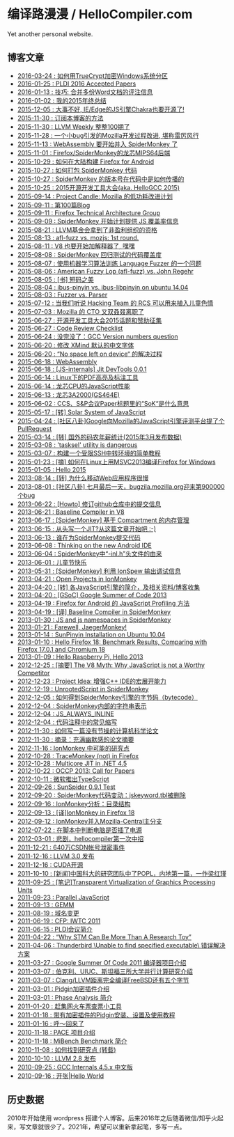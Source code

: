 # 编译路漫漫 / HelloCompiler.com

Yet another personal website.

## 博客文章

- [2016-03-24 : 如何用TrueCrypt加密Windows系统分区](hellocompiler/2016-03-24-如何用truecrypt加密windows系统分区/index.html)
- [2016-01-25 : PLDI 2016 Accepted Papers](hellocompiler/2016-01-25-pldi-2016-accepted-papers/index.html)
- [2016-01-13 : 技巧: 合并多份Word文档的评注信息](hellocompiler/2016-01-13-技巧-合并多份word文档的评注信息/index.html)
- [2016-01-02 : 我的2015年终总结](hellocompiler/2016-01-02-我的2015年终总结/index.html)
- [2015-12-05 : 大事不好, IE/Edge的JS引擎Chakra也要开源了!](hellocompiler/2015-12-05-大事不好-ieedge的js引擎chakra也要开源了/index.html)
- [2015-11-30 : 订阅本博客的方法](hellocompiler/2015-11-30-订阅本博客的方法/index.html)
- [2015-11-30 : LLVM Weekly 整整100期了](hellocompiler/2015-11-30-llvm-weekly-整整100期了/index.html)
- [2015-11-28 : 一个小bug引发的Mozilla开发过程改进, 堪称雷厉风行](hellocompiler/2015-11-28-一个小bug引发的mozilla开发过程改进-堪称雷厉风行/index.html)
- [2015-11-13 : WebAssembly 要开始并入 SpiderMonkey 了](hellocompiler/2015-11-13-webassembly-要开始并入-spidermonkey-了/index.html)
- [2015-11-01 : Firefox/SpiderMonkey的龙芯MIPS64后端](hellocompiler/2015-11-01-firefoxspidermonkey的龙芯mips64后端/index.html)
- [2015-10-29 : 如何在大陆构建 Firefox for Android](hellocompiler/2015-10-29-如何在大陆构建-firefox-for-android/index.html)
- [2015-10-27 : 如何打包 SpiderMonkey 代码](hellocompiler/2015-10-27-如何打包-spidermonkey-代码/index.html)
- [2015-10-27 : SpiderMonkey 的版本号在代码中是如何传播的](hellocompiler/2015-10-27-spidermonkey-的版本号在代码中是如何传播的/index.html)
- [2015-10-25 : 2015开源开发工具大会(aka. HelloGCC 2015)](hellocompiler/2015-10-25-2015开源开发工具大会aka-hellogcc-2015/index.html)
- [2015-09-14 : Project Candle: Mozilla 的低功耗改进计划](hellocompiler/2015-09-14-project-candle-mozilla-的低功耗改进计划/index.html)
- [2015-09-11 : 第100篇Blog](hellocompiler/2015-09-11-第100篇blog/index.html)
- [2015-09-11 : Firefox Technical Architecture Group](hellocompiler/2015-09-11-firefox-technical-architecture-group/index.html)
- [2015-09-09 : SpiderMonkey 开始计划提供 JS 覆盖率信息](hellocompiler/2015-09-09-spidermonkey-开始计划提供-js-覆盖率信息/index.html)
- [2015-08-21 : LLVM基金会拿到了非盈利组织的资格](hellocompiler/2015-08-21-llvm基金会拿到了非盈利组织的资格/index.html)
- [2015-08-13 : afl-fuzz vs. mozjs: 1st round.](hellocompiler/2015-08-13-afl-fuzz-vs-mozjs-1st-round/index.html)
- [2015-08-11 : V8 也要开始加解释器了, 嘿嘿](hellocompiler/2015-08-11-v8-也要开始加解释器了-嘿嘿/index.html)
- [2015-08-08 : SpiderMonkey 回归测试的代码覆盖度](hellocompiler/2015-08-08-test-coverage-for-spidermoneky/index.html)
- [2015-08-07 : 使用机器学习算法训练 Language Fuzzer 的一个问题](hellocompiler/2015-08-07-fuzz-learning-duplicate-bugs/index.html)
- [2015-08-06 : American Fuzzy Lop (afl-fuzz) vs. John Regehr](hellocompiler/2015-08-06-afl-fuzz-and-john-regehr/index.html)
- [2015-08-05 : [书] 短码之美](hellocompiler/2015-08-05-short-coding/index.html)
- [2015-08-04 : ibus-pinyin vs. ibus-libpinyin on ubuntu 14.04](hellocompiler/2015-08-04-pinyin-vs-libpinyin-ubuntu/index.html)
- [2015-08-03 : Fuzzer vs. Parser](hellocompiler/2015-08-03-fuzzer-parser/index.html)
- [2015-07-12 : 当我们听说 Hacking Team 的 RCS 可以用来植入儿童色情](hellocompiler/2015-07-12-hacking-team-and-childporn-injection/index.html)
- [2015-07-03 : Mozilla 的 CTO 又双叒叕离职了](hellocompiler/2015-07-03-mozilla-cto-resign/index.html)
- [2015-06-27 : 开源开发工具大会2015话题和赞助征集](hellocompiler/2015-06-27-hellogcc-2015-cft/index.html)
- [2015-06-27 : Code Review Checklist](hellocompiler/2015-06-27-code-review-checklist/index.html)
- [2015-06-24 : 没完没了：GCC Version numbers question](hellocompiler/2015-06-24-gcc-version/index.html)
- [2015-06-20 : 修改 XMind 默认的中文字体](hellocompiler/2015-06-20-xmind-default-chinese-font/index.html)
- [2015-06-20 : “No space left on device“ 的解决过程](hellocompiler/2015-06-20-no-space-left-on-device/index.html)
- [2015-06-18 : WebAssembly](hellocompiler/2015-06-18-webassembly/index.html)
- [2015-06-18 : [JS-internals] Jit DevTools 0.0.1](hellocompiler/2015-06-18-jit-devtools/index.html)
- [2015-06-14 : Linux下的PDF高亮及标注工具](hellocompiler/2015-06-14-pdf-tools-in-linux/index.html)
- [2015-06-14 : 龙芯CPU的JavaScript性能](hellocompiler/2015-06-14-loongson-javascript-performance/index.html)
- [2015-06-13 : 龙芯3A2000(GS464E)](hellocompiler/2015-06-13-loongson-3a2000/index.html)
- [2015-06-02 : CCS、S&P会议Paper标题里的“SoK“是什么意思](hellocompiler/2015-06-02-sok-in-paper-title/index.html)
- [2015-05-17 : [转] Solar System of JavaScript](hellocompiler/2015-05-17-solar-system-of-js/index.html)
- [2015-04-24 : [社区八卦]Google向Mozilla的JavaScript引擎评测平台提了个PullRequest](hellocompiler/2015-04-24-google-mozilla-arewefastyet-pullrequest/index.html)
- [2015-03-14 : [转] 国外的码农年薪统计(2015年3月发布数据)](hellocompiler/2015-03-14-how-much-should-you-pay-your-engineers/index.html)
- [2015-03-08 : 'tasksel' utility is dangerous](hellocompiler/2015-03-08-tasksel-utility-is-dangerous/index.html)
- [2015-03-07 : 构建一个受限SSH中转环境的简单教程](hellocompiler/2015-03-07-ssh-chroot-jail/index.html)
- [2015-01-23 : [摘] 如何在Linux上用MSVC2013编译Firefox for Windows](hellocompiler/2015-01-23-build-firefox-for-windows-on-linux-using-msvc2013/index.html)
- [2015-01-05 : Hello 2015](hellocompiler/2015-01-05-hello-2015/index.html)
- [2013-08-14 : [转] 为什么移动Web应用程序很慢](hellocompiler/2013-08-14-why-mobile-web-apps-are-slow/index.html)
- [2013-08-01 : [社区八卦] 七月最后一天，bugzila.mozilla.org迎来第900000个bug](hellocompiler/2013-08-01-bug-900000-in-mozilla/index.html)
- [2013-06-22 : [Howto] 修订github仓库中的提交信息](hellocompiler/2013-06-22-github-amend-author-name/index.html)
- [2013-06-21 : Baseline Compiler in V8](hellocompiler/2013-06-21-baseline-compiler-in-v8/index.html)
- [2013-06-17 : [SpiderMonkey] 基于 Compartment 的内存管理](hellocompiler/2013-06-17-compartments-in-spidermonkey/index.html)
- [2013-06-15 : 从头写一个JIT?从这篇文章开始吧 :-)](hellocompiler/2013-06-15-write-your-own-jit-compiler/index.html)
- [2013-06-13 : 谁在为SpiderMonkey提交代码](hellocompiler/2013-06-13-who-submit-patches-for-spidermonkey/index.html)
- [2013-06-08 : Thinking on the new Android IDE](hellocompiler/2013-06-08-thinking-on-the-new-android-ide/index.html)
- [2013-06-04 : SpiderMonkey中“-inl.h”头文件的由来](hellocompiler/2013-06-04-inl-header-in-spidermoneky/index.html)
- [2013-06-01 : 儿童节快乐](hellocompiler/2013-06-01-happy-children-day/index.html)
- [2013-05-31 : [SpiderMonkey] 利用 IonSpew 输出调试信息](hellocompiler/2013-05-31-spidermonkey-print-debug-info-using-ionspew/index.html)
- [2013-04-21 : Open Projects in IonMonkey](hellocompiler/2013-04-21-open-projects-in-ionmonkey/index.html)
- [2013-04-20 : [转] 各JavaScript引擎的简介，及相关资料/博客收集](hellocompiler/2013-04-20-javascript-resources/index.html)
- [2013-04-20 : [GSoC] Google Summer of Code 2013](hellocompiler/2013-04-20-gsoc-2013/index.html)
- [2013-04-19 : Firefox for Android 的 JavaScript Profiling 方法](hellocompiler/2013-04-19-firefox-android-profiling/index.html)
- [2013-04-19 : [译] Baseline Compiler in SpiderMonkey](hellocompiler/2013-04-19-baseline-compiler-in-ionmonkey/index.html)
- [2013-01-30 : JS and js namespaces in SpiderMonkey](hellocompiler/2013-01-30-js-and-js-namespaces-in-spidermonkey/index.html)
- [2013-01-21 : Farewell, JaegerMonkey!](hellocompiler/2013-01-21-farewell-jaegermonkey/index.html)
- [2013-01-14 : SunPinyin Installation on Ubuntu 10.04](hellocompiler/2013-01-14-sunpinyin-installation-on-ubuntu/index.html)
- [2013-01-10 : Hello Firefox 18: Benchmark Results, Comparing with Firefox 17.0.1 and Chromium 18](hellocompiler/2013-01-10-firefox-18-benchmark-results/index.html)
- [2013-01-09 : Hello Raspberry Pi, Hello 2013](hellocompiler/2013-01-09-hello-raspberry-pi/index.html)
- [2012-12-25 : [摘要] The V8 Myth: Why JavaScript is not a Worthy Competitor](hellocompiler/2012-12-25-the-v8-myth-by-avik-chaudhuri/index.html)
- [2012-12-23 : Project Idea: 增强C++ IDE的宏展开能力](hellocompiler/2012-12-23-maybe-definition-in-ide/index.html)
- [2012-12-19 : UnrootedScript in SpiderMonkey](hellocompiler/2012-12-19-unrootedscript-in-spidermonkey/index.html)
- [2012-12-05 : 如何得到SpiderMonkey引擎的字节码（bytecode）](hellocompiler/2012-12-05-dump-spidermonkey-bytecode/index.html)
- [2012-12-04 : SpiderMonkey内部的字符串表示](hellocompiler/2012-12-04-strings-in-spidermonkey/index.html)
- [2012-12-04 : JS_ALWAYS_INLINE](hellocompiler/2012-12-04-js-always-inline-macro/index.html)
- [2012-12-04 : 代码注释中的常见缩写](hellocompiler/2012-12-04-abbr-in-code-comments/index.html)
- [2012-11-30 : 如何写一篇没有节操的计算机科学论文](hellocompiler/2012-11-30-measurement-bias-in-computer-science/index.html)
- [2012-11-30 : 摘录：充满幽默感的论文摘要](hellocompiler/2012-11-30-funny-abstract-of-a-paper/index.html)
- [2012-11-16 : IonMonkey 中可能的研究点](hellocompiler/2012-11-16-possible-research-projects-in-ionmonkey/index.html)
- [2012-10-28 : TraceMonkey (not) in Firefox](hellocompiler/2012-10-28-tracemonkey-removed/index.html)
- [2012-10-28 : Multicore JIT in .NET 4.5](hellocompiler/2012-10-28-multicore-jit-in-dotnet/index.html)
- [2012-10-22 : OCCP 2013: Call for Papers](hellocompiler/2012-10-22-occp-2013-call-for-papers/index.html)
- [2012-10-11 : 微软推出TypeScript](hellocompiler/2012-10-11-微软推出typescript/index.html)
- [2012-09-26 : SunSpider 0.9.1 Test](hellocompiler/2012-09-26-sunspider-benchmark-result/index.html)
- [2012-09-20 : SpiderMonkey代码变动：jskeyword.tbl被删除](hellocompiler/2012-09-20-jskeyword-tbl-removed/index.html)
- [2012-09-16 : IonMonkey分析：目录结构](hellocompiler/2012-09-16-ionmonkey-src-structure/index.html)
- [2012-09-13 : [译]IonMonkey in Firefox 18](hellocompiler/2012-09-13-david-andseron-on-ionmonkey/index.html)
- [2012-09-12 : IonMonkey并入Mozilla-Central主分支](hellocompiler/2012-09-12-ionmonkey-landed/index.html)
- [2012-07-22 : 在脚本中判断电脑是否插了电源](hellocompiler/2012-07-22-check-power/index.html)
- [2012-03-01 : 悲剧，hellocompiler第一次中招](hellocompiler/2012-03-01-malware-detected/index.html)
- [2011-12-21 : 640万CSDN帐号泄密事件](hellocompiler/2011-12-21-csdn-leaking/index.html)
- [2011-12-16 : LLVM 3.0 发布](hellocompiler/2011-12-16-new-llvm-release/index.html)
- [2011-12-16 : CUDA开源](hellocompiler/2011-12-16-cuda-opensource/index.html)
- [2011-10-10 : [新闻]中国科大的研究团队中了POPL，内地第一篇，一作梁红瑾](hellocompiler/2011-10-10-popl-ustc/index.html)
- [2011-09-25 : [笔记]Transparent Virtualization of Graphics Processing Units](hellocompiler/2011-09-25-gpu-virtualization/index.html)
- [2011-09-23 : Parallel JavaScript](hellocompiler/2011-09-23-parallel-js/index.html)
- [2011-09-13 : GEMM](hellocompiler/2011-09-13-gemm/index.html)
- [2011-08-19 : 域名变更](hellocompiler/2011-08-19-域名变更/index.html)
- [2011-06-19 : CFP: IWTC 2011](hellocompiler/2011-06-19-iwtc-2011/index.html)
- [2011-06-15 : PLDI会议简介](hellocompiler/2011-06-15-pldi-intro/index.html)
- [2011-04-22 : “Why STM Can Be More Than A Research Toy”](hellocompiler/2011-04-22-stm/index.html)
- [2011-04-06 : Thunderbird \Unable to find specified executable\ 错误解决方案](hellocompiler/2011-04-06-thunderbird-notify-mistake/index.html)
- [2011-03-27 : Google Summer Of Code 2011 编译器项目介绍](hellocompiler/2011-03-27-gsoc2011/index.html)
- [2011-03-07 : 伯克利、UIUC、斯坦福三所大学并行计算研究介绍](hellocompiler/2011-03-07-parlab-upcrc-ppl/index.html)
- [2011-03-07 : Clang/LLVM距离完全编译FreeBSD还有五个字节](hellocompiler/2011-03-07-clang-compiled-freebsd/index.html)
- [2011-03-01 : Pidgin加密插件介绍](hellocompiler/2011-03-01-pidgin-plugins/index.html)
- [2011-03-01 : Phase Analysis 简介](hellocompiler/2011-03-01-phase-analysis/index.html)
- [2011-01-20 : 赶集网火车票查票小工具](hellocompiler/2011-01-20-ticket-query-tool/index.html)
- [2011-01-18 : 带有加密插件的Pidgin安装、设置及使用教程](hellocompiler/2011-01-18-pidgin-with-encryption-tutorial/index.html)
- [2011-01-16 : 呼～回来了](hellocompiler/2011-01-16-back-to-china/index.html)
- [2010-11-18 : PACE 项目介绍](hellocompiler/2010-11-18-pace-project/index.html)
- [2010-11-18 : MiBench Benchmark 简介](hellocompiler/2010-11-18-mibench-benchmark/index.html)
- [2010-11-08 : 如何找到研究点 (转载)](hellocompiler/2010-11-08-如何找到研究点-转载/index.html)
- [2010-10-10 : LLVM 2.8 发布](hellocompiler/2010-10-10-llvm-2_8-release/index.html)
- [2010-09-25 : GCC Internals 4.5.x 中文版](hellocompiler/2010-09-25-gcc-internals-chinese/index.html)
- [2010-09-16 : 开张|Hello World](hellocompiler/2010-09-16-开张hello-world/index.html)

## 历史数据

2010年开始使用 wordpress 搭建个人博客。后来2016年之后随着微信/知乎火起来，写文章就很少了。2021年，希望可以重新拿起笔，多写一点。
